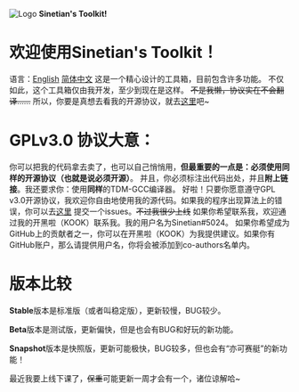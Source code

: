 ![Logo](https://img.kookapp.cn/assets/2022-12/0jJT3FGX3r09a03h.png) **Sinetian's Toolkit!**
# 欢迎使用Sinetian's Toolkit！
语言：[English](https://github.com/Sinetian/Toolkit/blob/main/README.md) [简体中文](https://github.com/Sinetian/Toolkit/blob/main/README_CN.md)
这是一个精心设计的工具箱，目前包含许多功能。
不仅如此，这个工具箱仅由我开发，至少到现在是这样。
~~不是我懒，协议实在不会翻译……~~
所以，你要是真想去看我的开源协议，就去[这里](https://github.com/Sinetian/Toolkit/blob/main/LICENSE)吧~
# GPLv3.0 协议大意：
你可以把我的代码拿去卖了，也可以自己悄悄用，**但最重要的一点是：必须使用同样的开源协议（也就是说必须开源）**。
并且，你必须标注出代码出处，并且**附上链接**。我还要求你：使用**同样**的TDM-GCC编译器。
好啦！只要你愿意遵守GPL v3.0开源协议，我欢迎你自由地使用我的源代码。如果我的程序出现算法上的错误，你可以去[这里](https://github.com/Sinetian/Toolkit/issues)
提交一个issues。~~不过我很少上线~~
如果你希望联系我，欢迎通过我的开黑啦（KOOK）联系我。我的用户名为Sinetian#5024。
如果你希望成为GitHub上的贡献者之一，你可以在开黑啦（KOOK）为我提供建议。如果你有GitHub账户，那么请提供用户名，你将会被添加到co-authors名单内。
# 版本比较
**Stable**版本是标准版（或者叫稳定版），更新较慢，BUG较少。

**Beta**版本是测试版，更新偏快，但是也会有BUG和好玩的新功能。

**Snapshot**版本是快照版，更新可能极快，BUG较多，但也会有“亦可赛艇”的新功能！

最近我要上线下课了，~~保重~~可能更新一周才会有一个，诸位谅解哈~
